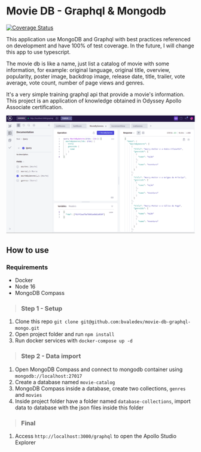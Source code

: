 # Movie DB - Graphql & Mongodb
[![Coverage Status](https://coveralls.io/repos/github/bvaledev/movie-db-graphql-mongo/badge.svg?branch=main)](https://coveralls.io/github/bvaledev/movie-db-graphql-mongo?branch=main)

This application use MongoDB and Graphql with best practices referenced on development and have 100% of test coverage. In the future, I will change this app to use typescript.

The movie db is like a name, just list a catalog of movie with some information, for example: original language, original title, overview, popularity, poster image, backdrop image, release date, title, trailer, vote average, vote count, number of page views and genres.

It's a very simple training graphql api that provide a movie's information. This project is an application of knowledge obtained in Odyssey Apollo Associate certification.

![Apollo Studio Explorer](screen.png "Apollo Studio Explorer")

## How to use

### Requirements
- Docker
- Node 16
- MongoDB Compass

> ### Step 1 - Setup
1. Clone this repo `git clone git@github.com:bvaledev/movie-db-graphql-mongo.git`
2. Open project folder and run `npm install`
3. Run docker services with `docker-compose up -d`

> ### Step 2 - Data import
1. Open MongoDB Compass and connect to mongodb container using `mongodb://localhost:27017`
2. Create a database named `movie-catalog`
3. MongoDB Compass inside a database, create two collections, `genres` and `movies`
4. Inside project folder have a folder named `database-collections`, import data to database with the json files inside this folder

> ### Final
1. Access `http://localhost:3000/graphql` to open the Apollo Studio Explorer
